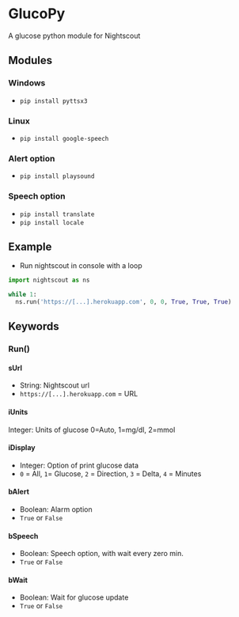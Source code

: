 # GlucoPy
A glucose python module for Nightscout

## Modules
### Windows
* `pip install pyttsx3`
### Linux
* `pip install google-speech`
### Alert option
* `pip install playsound`
### Speech option
* `pip install translate`
* `pip install locale`

## Example
* Run nightscout in console with a loop
```python 
import nightscout as ns

while 1:
  ns.run('https://[...].herokuapp.com', 0, 0, True, True, True) 
  ```
## Keywords
### Run()
#### sUrl
* String: Nightscout url
* `https://[...].herokuapp.com` = URL
#### iUnits
Integer: Units of glucose
0=Auto, 1=mg/dl, 2=mmol
#### iDisplay
* Integer: Option of print glucose data
* `0` = All, `1`= Glucose, `2` = Direction, `3` = Delta, `4` = Minutes
#### bAlert
* Boolean: Alarm option 
* `True` or `False`
#### bSpeech
* Boolean: Speech option, with wait every zero min.
* `True` or `False`
#### bWait
* Boolean: Wait for glucose update
* `True` or `False`